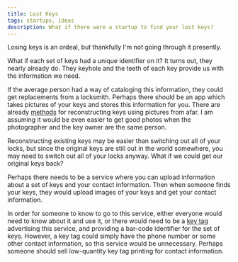 ```yaml
---
title: Lost Keys
tags: startups, ideas
description: What if there were a startup to find your lost keys?
---
```


Losing keys is an ordeal, but thankfully I'm not going through it presently.

What if each set of keys had a unique identifier on it? It turns out, they nearly already do. They keyhole and the teeth of each key provide us with the information we need.

If the average person had a way of cataloging this information, they could get replacements from a locksmith. Perhaps there should be an app which takes pictures of your keys and stores this information for you. There are already [methods](http://vision.ucsd.edu/~blaxton/pagePapers/laxton_wang_savage_ccs2008.pdf) for reconstructing keys using pictures from afar. I am assuming it would be even easier to get good photos when the photographer and the key owner are the same person.

Reconstructing existing keys may be easier than switching out all of your locks, but since the original keys are still out in the world somewhere, you may need to switch out all of your locks anyway. What if we could get our original keys back?

Perhaps there needs to be a service where you can upload information about a set of keys and your contact information. Then when someone finds your keys, they would upload images of your keys and get your contact information.

In order for someone to know to go to this service, either everyone would need to know about it and use it, or there would need to be a [key tag](http://www.plastickeytag.com/) advertising this service, and providing a bar-code identifier for the set of keys. However, a key tag could simply have the phone number or some other contact information, so this service would be unnecessary. Perhaps someone should sell low-quantity key tag printing for contact information.
